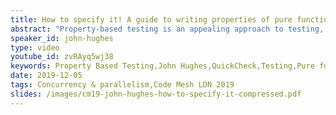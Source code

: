 ```yaml
---
title: How to specify it! A guide to writing properties of pure functions
abstract: "Property-based testing is an appealing approach to testing, but requires developers to identify suitable properties to test--and many find this difficult, and find the simple properties in tutorials difficult to generalize. In this talk, I'll present five different strategies for coming up with properties of pure functions, and I'll compare their effectiveness as tests; I'll also warn of the biggest pitfall to be avoided. You'll leave my talk with new ideas for writing properties of your own functions. I'll be using the Haskell version of QuickCheck for my examples, but the ideas are usable with any property-based testing tool."
speaker_id: john-hughes
type: video
youtube_id: zvRAyq5wj38
keywords: Property Based Testing,John Hughes,QuickCheck,Testing,Pure functions,Programming
date: 2019-12-05
tags: Concurrency & parallelism,Code Mesh LDN 2019
slides: /images/cm19-john-hughes-how-to-specify-it-compressed.pdf
---
```



